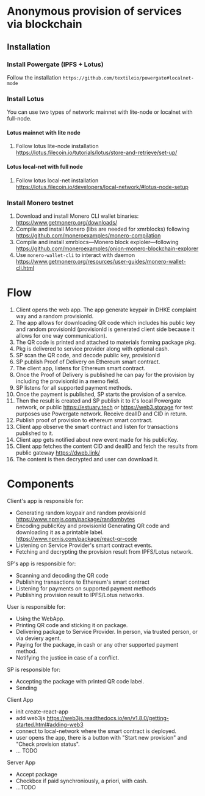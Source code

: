 # Anonymous provision of services via blockchain

## Installation

### Install Powergate (IPFS + Lotus)

Follow the installation `https://github.com/textileio/powergate#localnet-mode`

### Install Lotus

You can use two types of network: mainnet with lite-node or localnet with full-node.

#### Lotus mainnet with lite node

1. Follow lotus lite-node installation https://lotus.filecoin.io/tutorials/lotus/store-and-retrieve/set-up/

#### Lotus local-net with full node

1. Follow lotus local-net installation https://lotus.filecoin.io/developers/local-network/#lotus-node-setup

### Install Monero testnet

1. Download and install Monero CLI wallet binaries: https://www.getmonero.org/downloads/  
2. Compile and install Monero (libs are needed for xmrblocks) following https://github.com/moneroexamples/monero-compilation
3. Compile and install xmrblocs—Monero block exploler—following https://github.com/moneroexamples/onion-monero-blockchain-explorer
4. Use `monero-wallet-cli` to interact with daemon https://www.getmonero.org/resources/user-guides/monero-wallet-cli.html
 
# Flow

1. Client opens the web app. The app generate keypair in DHKE complaint way and a random provisionId.
2. The app allows for downloading QR code which includes his public key and random provisionId (provisionId is generated client side because it allows for one way communication). 
3. The QR code is printed and attached to materials forming package pkg.
4. Pkg is delivered to service provider along with optional cash. 
5. SP scan the QR code, and decode public key, provisionId
6. SP publish Proof of Delivery on Ethereum smart contract. 
7. The client app, listens for Ethereum smart contract.
8. Once the Proof of Delivery is published he can pay for the provision by including the provisionId in a memo field.
9. SP listens for all supported payment methods.
10. Once the payment is published, SP starts the provision of a service.
11. Then the result is created and SP publish it to it's local Powergate network, or public https://estuary.tech or https://web3.storage for test purposes use Powergate network. Receive dealID and CID in return.
12. Publish proof of provision to ethereum smart contract.
13. Client app observe the smart contract and listen for transactions published to it. 
14. Client app gets notified about new event made for his publicKey.
15. Client app fetches the content CID and dealID and fetch the results from public gateway https://dweb.link/
16. The content is then decrypted and user can download it.

# Components

Client's app is responsible for:
- Generating random keypair and random provisionId https://www.npmjs.com/package/randombytes
- Encoding publicKey and provisionId Generating QR code and downloading it as a printable label. https://www.npmjs.com/package/react-qr-code
- Listening on Service Provider's smart contract events.
- Fetching and decrypting the provision result from IPFS/Lotus network.

SP's app is responsible for:
- Scanning and decoding the QR code
- Publishing transactions to Ethereum's smart contract
- Listening for payments on supported payment methods
- Publishing provision result to IPFS/Lotus networks.

User is responsible for:
- Using the WebApp.
- Printing QR code and sticking it on package.
- Delivering package to Service Provider. In person, via trusted person, or via deviery agent.
- Paying for the package, in cash or any other supported payment method.
- Notifying the justice in case of a conflict.

SP is responsible for:
- Accepting the package with printed QR code label.
- Sending 

Client App
- init create-react-app
- add web3js https://web3js.readthedocs.io/en/v1.8.0/getting-started.html#adding-web3
- connect to local-network where the smart contract is deployed.
- user opens the app, there is a button with "Start new provision" and "Check provision status".
- ... TODO

Server App
- Accept package
- Checkbox if paid synchroniously, a priori, with cash.
- ...TODO
